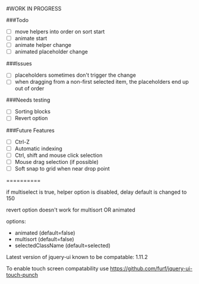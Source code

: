 #WORK IN PROGRESS

###Todo
- [ ] move helpers into order on sort start
- [ ] animate start
- [ ] animate helper change
- [ ] animated placeholder change

###Issues
- [ ] placeholders sometimes don't trigger the change
- [ ] when dragging from a non-first selected item,
the placeholders end up out of order

###Needs testing
- [ ] Sorting blocks
- [ ] Revert option

###Future Features
- [ ] Ctrl-Z
- [ ] Automatic indexing
- [ ] Ctrl, shift and mouse click selection
- [ ] Mouse drag selection (if possible)
- [ ] Soft snap to grid when near drop point

==========

if multiselect is true, 
helper option is disabled, 
delay default is changed to 150

revert option doesn't work for multisort OR animated

options:

- animated (default=false)
- multisort (default=false)
- selectedClassName (default=selected)

Latest version of jquery-ui known to be compatable: 1.11.2

To enable touch screen compatability use https://github.com/furf/jquery-ui-touch-punch
